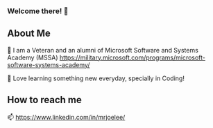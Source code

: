 ### Welcome there! 👋

## About Me
🔭 I am a Veteran and an alumni of Microsoft Software and Systems Academy (MSSA) https://military.microsoft.com/programs/microsoft-software-systems-academy/

🌱 Love learning something new everyday, specially in Coding! 


## How to reach me
📫 https://www.linkedin.com/in/mrjoelee/
<!--
**mrjoelee/mrjoelee** is a ✨ _special_ ✨ repository because its `README.md` (this file) appears on your GitHub profile.

Here are some ideas to get you started:

- 🔭 I’m currently working on ...
- 🌱 I’m currently learning ...
- 👯 I’m looking to collaborate on ...
- 🤔 I’m looking for help with ...
- 💬 Ask me about ...
- 📫 How to reach me: ...
- 😄 Pronouns: ...
- ⚡ Fun fact: ...
-->
